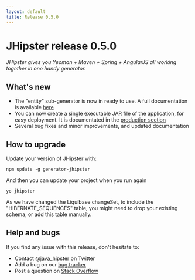 ```yaml
---
layout: default
title: Release 0.5.0
---
```


JHipster release 0.5.0
==================

*JHipster gives you Yeoman + Maven + Spring + AngularJS all working together in one handy generator.*

What's new
----------

- The "entity" sub-generator is now in ready to use. A full documentation is available [here](/creating-an-entity/)
- You can now create a single executable JAR file of the application, for easy deployment. It is documentated in the [production section](/production/)
- Several bug fixes and minor improvements, and updated documentation

How to upgrade
------------

Update your version of JHipster with:

```
npm update -g generator-jhipster
```

And then you can update your project when you run again

```
yo jhipster
```

As we have changed the Liquibase changeSet, to include the "HIBERNATE_SEQUENCES" table, you might need to drop your existing schema, or add this table manually.

Help and bugs
--------------

If you find any issue with this release, don't hesitate to:

- Contact [@java_hipster](https://twitter.com/java_hipster) on Twitter
- Add a bug on our [bug tracker](https://github.com/jhipster/generator-jhipster/issues?state=open)
- Post a question on [Stack Overflow](http://stackoverflow.com/tags/jhipster/info)
